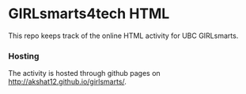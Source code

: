 # GIRLsmarts4tech HTML

This repo keeps track of the online HTML activity for UBC GIRLsmarts.

### Hosting
The activity is hosted through github pages on http://akshat12.github.io/girlsmarts/.
